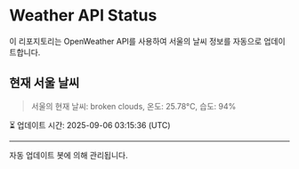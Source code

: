 
# Weather API Status

이 리포지토리는 OpenWeather API를 사용하여 서울의 날씨 정보를 자동으로 업데이트합니다.

## 현재 서울 날씨
> 서울의 현재 날씨: broken clouds, 온도: 25.78°C, 습도: 94%

⏳ 업데이트 시간: 2025-09-06 03:15:36 (UTC)

---
자동 업데이트 봇에 의해 관리됩니다.
